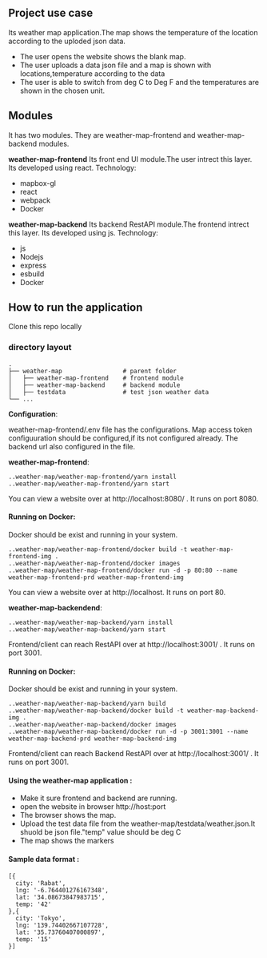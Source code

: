 
## Project use case
Its weather map application.The map shows the temperature of the location according to the uploded json data.
- The user opens the website shows the blank map.
- The user uploads a data json file and a map is shown with locations,temperature according to the data
- The user is able to switch from deg C to  Deg F and the temperatures are shown in the chosen unit.

## Modules
It has two modules. They are weather-map-frontend and weather-map-backend modules.

**weather-map-frontend**
Its front end UI module.The user intrect this layer. Its developed using react.
Technology:
- mapbox-gl
- react
- webpack
- Docker

**weather-map-backend**
Its backend RestAPI module.The frontend intrect this layer. Its developed using js.
Technology:
- js
- Nodejs
- express
- esbuild
- Docker

## How to run the application

Clone this repo locally

### directory layout
    .
    ├── weather-map                 # parent folder
    │   ├── weather-map-frontend    # frontend module
    │   ├── weather-map-backend     # backend module
    │   ├── testdata                # test json weather data
    └── ...

**Configuration**:

weather-map-frontend/.env file has the configurations. Map access token configuuration should be configured,if its not configured already. The backend url also configured in the file.


**weather-map-frontend**:


```
..weather-map/weather-map-frontend/yarn install
..weather-map/weather-map-frontend/yarn start
```

You can view a website over at  http://localhost:8080/ . It runs on port 8080.

#### Running on Docker:

Docker should be exist and running in your system.
```
..weather-map/weather-map-frontend/docker build -t weather-map-frontend-img .
..weather-map/weather-map-frontend/docker images
..weather-map/weather-map-frontend/docker run -d -p 80:80 --name weather-map-frontend-prd weather-map-frontend-img 
```
You can view a website over at  http://localhost. It runs on port 80.

**weather-map-backendend**:

```
..weather-map/weather-map-backend/yarn install
..weather-map/weather-map-backend/yarn start
```

Frontend/client can reach RestAPI over at  http://localhost:3001/ . It runs on port 3001.

#### Running on Docker:

Docker should be exist and running in your system.
```
..weather-map/weather-map-backend/yarn build
..weather-map/weather-map-backend/docker build -t weather-map-backend-img .
..weather-map/weather-map-backend/docker images
..weather-map/weather-map-backend/docker run -d -p 3001:3001 --name weather-map-backend-prd weather-map-backend-img 
```

Frontend/client can reach Backend RestAPI over at  http://localhost:3001/ . It runs on port 3001.

#### Using the weather-map application :

- Make it sure frontend and backend are running.
- open the website in browser http://host:port
- The browser shows the map.
- Upload the test data file from the weather-map/testdata/weather.json.It shuold be json file."temp" value should be deg C
- The map shows the markers

#### Sample data format :
```
[{
  city: 'Rabat',
  lng: '-6.764401276167348',
  lat: '34.08673847983715',
  temp: '42'
},{
  city: 'Tokyo',
  lng: '139.74402667107728',
  lat: '35.73760407000897',
  temp: '15'
}]
```